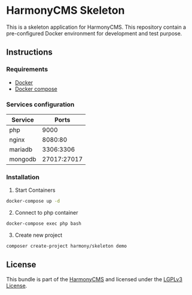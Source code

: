 HarmonyCMS Skeleton
===================
This is a skeleton application for HarmonyCMS.
This repository contain a pre-configured Docker environment for development and test purpose.

Instructions
------------

### Requirements
* [Docker]
* [Docker compose]

### Services configuration

| Service | Ports       |
| ------- | ----------- |
| php     | 9000        |
| nginx   | 8080:80     |
| mariadb | 3306:3306   |
| mongodb | 27017:27017 |

### Installation
1. Start Containers
```bash
docker-compose up -d
```

2. Connect to php container
```bash
docker-compose exec php bash
```

3. Create new project
```bash
composer create-project harmony/skeleton demo
```

License
-------
This bundle is part of the [HarmonyCMS] and licensed under the [LGPLv3 License]. 

[Docker]: https://docs.docker.com/install/
[Docker compose]: https://docs.docker.com/compose/install/
[HarmonyCMS]: https://harmonycms.net
[LGPLv3 License]: https://opensource.org/licenses/lgpl-3.0.html